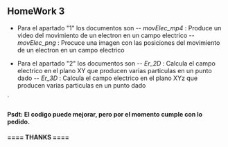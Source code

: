 ## **HomeWork 3**

- Para el apartado "1" los documentos son 
-- *movElec_mp4* : Produce un video del movimiento de un electron en un campo electrico
-- *movElec_png* : Procuce una imagen con las posiciones del movimiento de un electron en un campo electrico

- Para el apartado "2" los documentos son 
-- *Er_2D* : Calcula el campo electrico en el plano XY que producen varias particulas en un punto dado
-- *Er_3D* : Calcula el campo electrico en el plano XYz que producen varias particulas en un punto dado

`

#### Psdt: El codigo puede mejorar, pero por el momento cumple con lo pedido.

**==== THANKS ====**